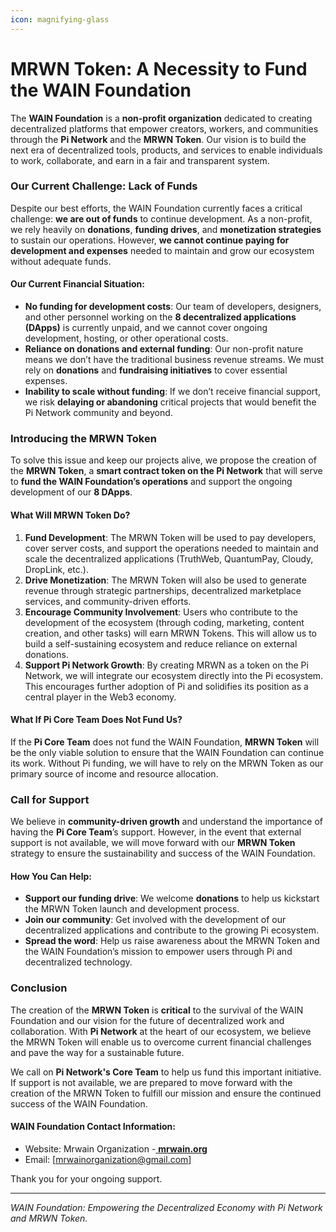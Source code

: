 ```yaml
---
icon: magnifying-glass
---
```


# MRWN Token: A Necessity to Fund the WAIN Foundation

The **WAIN Foundation** is a **non-profit organization** dedicated to creating decentralized platforms that empower creators, workers, and communities through the **Pi Network** and the **MRWN Token**. Our vision is to build the next era of decentralized tools, products, and services to enable individuals to work, collaborate, and earn in a fair and transparent system.

### **Our Current Challenge: Lack of Funds**

Despite our best efforts, the WAIN Foundation currently faces a critical challenge: **we are out of funds** to continue development. As a non-profit, we rely heavily on **donations**, **funding drives**, and **monetization strategies** to sustain our operations. However, **we cannot continue paying for development and expenses** needed to maintain and grow our ecosystem without adequate funds.

#### **Our Current Financial Situation:**

* **No funding for development costs**: Our team of developers, designers, and other personnel working on the **8 decentralized applications (DApps)** is currently unpaid, and we cannot cover ongoing development, hosting, or other operational costs.
* **Reliance on donations and external funding**: Our non-profit nature means we don’t have the traditional business revenue streams. We must rely on **donations** and **fundraising initiatives** to cover essential expenses.
* **Inability to scale without funding**: If we don’t receive financial support, we risk **delaying or abandoning** critical projects that would benefit the Pi Network community and beyond.

### **Introducing the MRWN Token**

To solve this issue and keep our projects alive, we propose the creation of the **MRWN Token**, a **smart contract token on the Pi Network** that will serve to **fund the WAIN Foundation’s operations** and support the ongoing development of our **8 DApps**.

#### **What Will MRWN Token Do?**

1. **Fund Development**: The MRWN Token will be used to pay developers, cover server costs, and support the operations needed to maintain and scale the decentralized applications (TruthWeb, QuantumPay, Cloudy, DropLink, etc.).
2. **Drive Monetization**: The MRWN Token will also be used to generate revenue through strategic partnerships, decentralized marketplace services, and community-driven efforts.
3. **Encourage Community Involvement**: Users who contribute to the development of the ecosystem (through coding, marketing, content creation, and other tasks) will earn MRWN Tokens. This will allow us to build a self-sustaining ecosystem and reduce reliance on external donations.
4. **Support Pi Network Growth**: By creating MRWN as a token on the Pi Network, we will integrate our ecosystem directly into the Pi ecosystem. This encourages further adoption of Pi and solidifies its position as a central player in the Web3 economy.

#### **What If Pi Core Team Does Not Fund Us?**

If the **Pi Core Team** does not fund the WAIN Foundation, **MRWN Token** will be the only viable solution to ensure that the WAIN Foundation can continue its work. Without Pi funding, we will have to rely on the MRWN Token as our primary source of income and resource allocation.

### **Call for Support**

We believe in **community-driven growth** and understand the importance of having the **Pi Core Team**’s support. However, in the event that external support is not available, we will move forward with our **MRWN Token** strategy to ensure the sustainability and success of the WAIN Foundation.

#### **How You Can Help:**

* **Support our funding drive**: We welcome **donations** to help us kickstart the MRWN Token launch and development process.
* **Join our community**: Get involved with the development of our decentralized applications and contribute to the growing Pi ecosystem.
* **Spread the word**: Help us raise awareness about the MRWN Token and the WAIN Foundation’s mission to empower users through Pi and decentralized technology.

### **Conclusion**

The creation of the **MRWN Token** is **critical** to the survival of the WAIN Foundation and our vision for the future of decentralized work and collaboration. With **Pi Network** at the heart of our ecosystem, we believe the MRWN Token will enable us to overcome current financial challenges and pave the way for a sustainable future.

We call on **Pi Network's Core Team** to help us fund this important initiative. If support is not available, we are prepared to move forward with the creation of the MRWN Token to fulfill our mission and ensure the continued success of the WAIN Foundation.

#### **WAIN Foundation Contact Information:**

* Website: Mrwain Organization -[ ](https://wainfoundation.github.io/Mrwain-Organization/)[**mrwain.org**](https://wainfoundation.github.io/Mrwain-Organization/)
* Email: \[mrwainorganization@gmail.com]

Thank you for your ongoing support.

***

_WAIN Foundation: Empowering the Decentralized Economy with Pi Network and MRWN Token._
